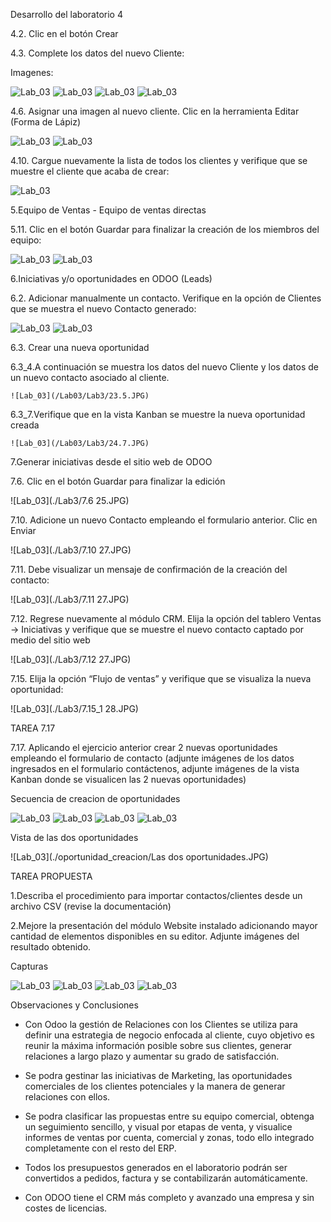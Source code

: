 Desarrollo del laboratorio 4

4.2. Clic en el botón Crear

4.3. Complete los datos del nuevo Cliente:

Imagenes:

![Lab_03](/Lab03/Lab3/1.JPG)
![Lab_03](/Lab03/Lab3/2.JPG)
![Lab_03](/Lab03/Lab3/3.JPG)
![Lab_03](/Lab03/Lab3/4.JPG)

4.6. Asignar una imagen al nuevo cliente. Clic en la herramienta Editar (Forma de Lápiz)

![Lab_03](/Lab03/Lab3/4.6.JPG)
![Lab_03](/Lab03/Lab3/4.6_2.JPG)

4.10. Cargue nuevamente la lista de todos los clientes y verifique que se muestre el cliente que acaba de crear:

![Lab_03](/Lab03/Lab3/4.10.JPG)


5.Equipo de Ventas - Equipo de ventas directas

5.11. Clic en el botón Guardar para finalizar la creación de los miembros del equipo:

![Lab_03](/Lab03/Lab3/5.11.JPG)
![Lab_03](/Lab03/Lab3/5.12.JPG)

6.Iniciativas y/o oportunidades en ODOO (Leads)

6.2. Adicionar manualmente un contacto.
    Verifique en la opción de Clientes que se muestra el nuevo Contacto generado:

![Lab_03](/Lab03/Lab3/9.0.JPG)
![Lab_03](/Lab03/Lab3/9.JPG)


6.3. Crear una nueva oportunidad

6.3_4.A continuación se muestra los datos del nuevo Cliente y los datos de un nuevo contacto asociado al cliente.

    ![Lab_03](/Lab03/Lab3/23.5.JPG)

6.3_7.Verifique que en la vista Kanban se muestre la nueva oportunidad creada

    ![Lab_03](/Lab03/Lab3/24.7.JPG)

7.Generar iniciativas desde el sitio web de ODOO

7.6. Clic en el botón Guardar para finalizar la edición

![Lab_03](./Lab3/7.6 25.JPG)

7.10. Adicione un nuevo Contacto empleando el formulario anterior. Clic en Enviar

![Lab_03](./Lab3/7.10 27.JPG)

7.11. Debe visualizar un mensaje de confirmación de la creación del contacto:

![Lab_03](./Lab3/7.11 27.JPG)

7.12. Regrese nuevamente al módulo CRM. Elija la opción del tablero Ventas → Iniciativas y verifique que se muestre el nuevo contacto captado por medio del sitio web

![Lab_03](./Lab3/7.12 27.JPG)


7.15. Elija la opción “Flujo de ventas” y verifique que se visualiza la nueva oportunidad:

![Lab_03](./Lab3/7.15_1 28.JPG)


TAREA 7.17

7.17. Aplicando el ejercicio anterior crear 2 nuevas oportunidades empleando el formulario de contacto (adjunte imágenes de los datos ingresados en el formulario contáctenos, adjunte imágenes de la vista Kanban donde se visualicen las 2 nuevas oportunidades)

Secuencia de creacion de oportunidades

![Lab_03](./oportunidad_creacion/1.JPG)
![Lab_03](./oportunidad_creacion/2.JPG)
![Lab_03](./oportunidad_creacion/3.JPG)
![Lab_03](./oportunidad_creacion/4.JPG)

Vista de las dos oportunidades

![Lab_03](./oportunidad_creacion/Las dos oportunidades.JPG)

TAREA PROPUESTA

1.Describa el procedimiento para importar contactos/clientes desde un archivo CSV (revise la documentación)

2.Mejore la presentación del módulo Website instalado adicionando mayor cantidad de elementos disponibles en su editor. Adjunte imágenes del resultado obtenido.

Capturas

![Lab_03](./Tarea_web/1.JPG)
![Lab_03](./Tarea_web/2.JPG)
![Lab_03](./Tarea_web/3.JPG)
![Lab_03](./Tarea_web/4.JPG)

Observaciones y Conclusiones

- Con Odoo la gestión de Relaciones con los Clientes se utiliza para definir una estrategia de negocio enfocada al cliente, cuyo objetivo es reunir la máxima información posible sobre sus clientes, generar relaciones a largo plazo y aumentar su grado de satisfacción.

- Se podra gestinar las iniciativas de Marketing, las oportunidades comerciales de los clientes potenciales y la manera de generar relaciones con ellos.

- Se podra clasificar las propuestas entre su equipo comercial, obtenga un seguimiento sencillo, y visual por etapas de venta, y visualice informes de ventas por cuenta, comercial y zonas, todo ello integrado completamente con el resto del ERP. 

- Todos los presupuestos generados en el laboratorio podrán ser convertidos a pedidos, factura y se contabilizarán automáticamente.

- Con ODOO tiene el CRM más completo y avanzado una empresa y sin costes de licencias. 